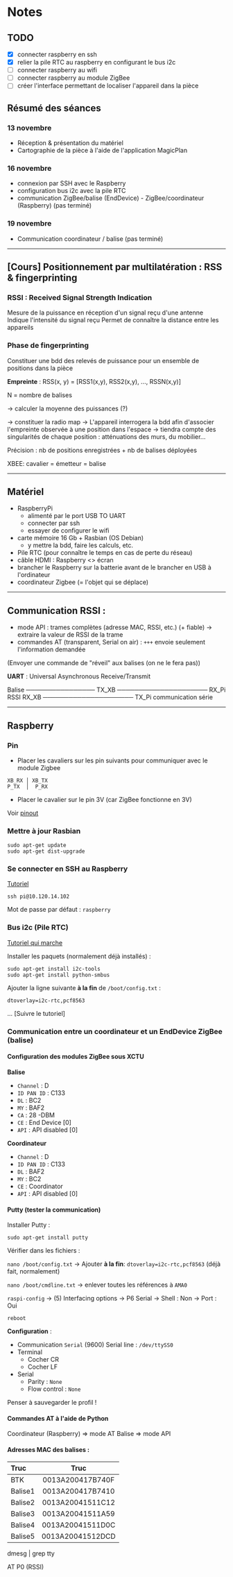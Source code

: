 # Notes

## TODO

- [X] connecter raspberry en ssh
- [X] relier la pile RTC au raspberry en configurant le bus i2c
- [ ] connecter raspberry au wifi
- [ ] connecter raspberry au module ZigBee
- [ ] créer l'interface permettant de localiser l'appareil dans la pièce

## Résumé des séances

### 13 novembre

- Réception & présentation du matériel
- Cartographie de la pièce à l'aide de l'application MagicPlan

### 16 novembre

- connexion par SSH avec le Raspberry
- configuration bus i2c avec la pile RTC
- communication ZigBee/balise (EndDevice) - ZigBee/coordinateur (Raspberry) (pas terminé)

### 19 novembre

- Communication coordinateur / balise (pas terminé)

---

## [Cours] Positionnement par multilatération : RSS & fingerprinting

### RSSI : Received Signal Strength Indication

Mesure de la puissance en réception d'un signal reçu d'une antenne
Indique l'intensité du signal reçu
Permet de connaître la distance entre les appareils

### Phase de fingerprinting

Constituer une bdd des relevés de puissance pour un ensemble de positions dans la pièce

__Empreinte__ :
RSS(x, y) = [RSS1(x,y), RSS2(x,y), ..., RSSN(x,y)]

N = nombre de balises

-> calculer la moyenne des puissances (?)

-> constituer la radio map
-> L'appareil interrogera la bdd afin d'associer l'empreinte observée à une position dans l'espace
-> tiendra compte des singularités de chaque position : atténuations des murs, du mobilier...

Précision : nb de positions enregistrées + nb de balises déployées

XBEE: cavalier = émetteur = balise

---

## Matériel

- RaspberryPi
	- alimenté par le port USB TO UART
	- connecter par ssh
	- essayer de configurer le wifi
- carte mémoire 16 Gb + Rasbian (OS Debian)
	- y mettre la bdd, faire les calculs, etc.
- Pile RTC (pour connaître le temps en cas de perte du réseau)
- câble HDMI : Raspberry <> écran
- brancher le Raspberry sur la batterie avant de le brancher en USB à l'ordinateur
- coordinateur Zigbee (= l'objet qui se déplace)

---

## Communication RSSI :

- mode API : trames complètes (adresse MAC, RSSI, etc.) (+ fiable) -> extraire la valeur de RSSI de la trame
- commandes AT (transparent, Serial on air) : `+++` envoie seulement l'information demandée

(Envoyer une commande de "réveil" aux balises (on ne le fera pas))

__UART__ : Universal Asynchronous Receive/Transmit

Balise ──────────────── TX_XB ───────────────────── RX_Pi
             RSSI       RX_XB ───────────────────── TX_Pi
                               communication série

---

## Raspberry

### Pin

- Placer les cavaliers sur les pin suivants pour communiquer avec le module Zigbee

```
XB_RX │ XB_TX
P_TX  │  P_RX
```

- Placer le cavalier sur le pin 3V (car ZigBee fonctionne en 3V)

Voir [pinout](https://fr.pinout.xyz/#)


### Mettre à jour Rasbian

```
sudo apt-get update
sudo apt-get dist-upgrade
```

### Se connecter en SSH au Raspberry

[Tutoriel](https://the-raspberry.com/ssh-raspberry-pi)

```
ssh pi@10.120.14.102
```

Mot de passe par défaut : `raspberry`

### Bus i2c (Pile RTC)

[Tutoriel qui marche](https://learn.adafruit.com/adding-a-real-time-clock-to-raspberry-pi/set-rtc-time)

Installer les paquets (normalement déjà installés) :

```
sudo apt-get install i2c-tools
sudo apt-get install python-smbus
```

Ajouter la ligne suivante __à la fin__ de `/boot/config.txt` :

```
dtoverlay=i2c-rtc,pcf8563
```

... [Suivre le tutoriel]


### Communication entre un coordinateur et un EndDevice ZigBee (balise)

#### Configuration des modules ZigBee sous XCTU

__Balise__

- `Channel` : D
- `ID PAN ID` : C133
- `DL` : BC2
- `MY` : BAF2
- `CA` : 28 -DBM
- `CE` : End Device [0]
- `API` : API disabled [0]

__Coordinateur__

- `Channel` : D
- `ID PAN ID` : C133
- `DL` : BAF2
- `MY` : BC2
- `CE` : Coordinator
- `API` : API disabled [0]

#### Putty (tester la communication)

Installer Putty :

`sudo apt-get install putty`

Vérifier dans les fichiers :

`nano /boot/config.txt`
-> Ajouter __à la fin__: `dtoverlay=i2c-rtc,pcf8563` (déjà fait, normalement)

`nano /boot/cmdline.txt`
-> enlever toutes les références à `AMA0`

`raspi-config`
-> (5) Interfacing options
	-> P6 Serial
		-> Shell : Non
		-> Port : Oui

`reboot`

__Configuration__ :
- Communication
	`Serial` (9600)
	Serial line : `/dev/ttySS0`
- Terminal
	- Cocher CR
	- Cocher LF
- Serial
	- Parity : `None`
	- Flow control : `None`

Penser à sauvegarder le profil !

#### Commandes AT à l'aide de Python

Coordinateur (Raspberry) => mode AT
Balise => mode API

#### Adresses MAC des balises :

| Truc    |       Truc       |
|:--------|:----------------:|
| BTK     | 0013A200417B740F |
| Balise1 | 0013A200417B7410 |
| Balise2 | 0013A20041511C12 |
| Balise3 | 0013A20041511A59 |
| Balise4 | 0013A20041511D0C |
| Balise5 | 0013A20041512DCD |



dmesg | grep tty

AT P0 (RSSI)
